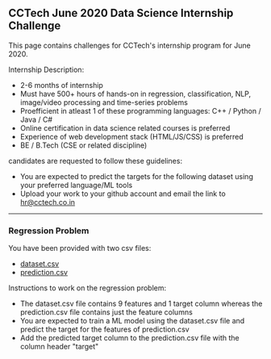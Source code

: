 ## CCTech June 2020 Data Science Internship Challenge

This page contains challenges for CCTech's internship program for June 2020.

Internship Description:
- 2-6 months of internship
- Must have 500+ hours of hands-on in regression, classification, NLP, image/video processing and time-series problems
- Proefficient in atleast 1 of these programming languages: C++ / Python / Java / C#  
- Online certification in data science related courses is preferred
- Experience of web development stack (HTML/JS/CSS) is preferred
- BE / B.Tech (CSE or related discipline)

candidates are requested to follow these guidelines:
- You are expected to predict the targets for the following dataset using your preferred language/ML tools
- Upload your work to your github account and email the link to hr@cctech.co.in

***

### Regression Problem

You have been provided with two csv files:
- [dataset.csv](./resources/data_science/dataset.csv)
- [prediction.csv](./resources/data_science/prediction.csv)

Instructions to work on the regression problem:
- The dataset.csv file contains 9 features and 1 target column whereas the prediction.csv file contains just the feature columns
- You are expected to train a ML model using the dataset.csv file and predict the target for the features of prediction.csv
- Add the predicted target column to the prediction.csv file with the column header "target"

